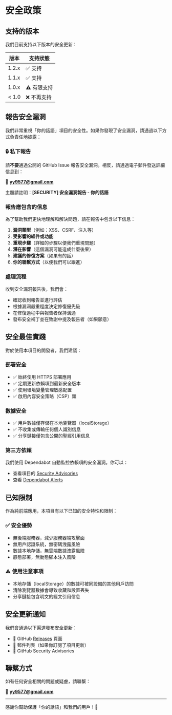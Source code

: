 # 安全政策

## 支持的版本

我們目前支持以下版本的安全更新：

| 版本  | 支持狀態    |
| ----- | ----------- |
| 1.2.x | ✅ 支持     |
| 1.1.x | ✅ 支持     |
| 1.0.x | ⚠️ 有限支持 |
| < 1.0 | ❌ 不再支持 |

## 報告安全漏洞

我們非常重視「你的話語」項目的安全性。如果你發現了安全漏洞，請通過以下方式負責任地披露：

### 🔒 私下報告

請**不要**通過公開的 GitHub Issue 報告安全漏洞。相反，請通過電子郵件發送詳細信息到：

📧 **[yy9577@gmail.com](mailto:yy9577@gmail.com)**

主題請註明：**[SECURITY] 安全漏洞報告 - 你的話語**

### 報告應包含的信息

為了幫助我們更快地理解和解決問題，請在報告中包含以下信息：

1. **漏洞類型**（例如：XSS、CSRF、注入等）
2. **受影響的組件或功能**
3. **重現步驟**（詳細的步驟以便我們重現問題）
4. **潛在影響**（這個漏洞可能造成什麼後果）
5. **建議的修復方案**（如果有的話）
6. **你的聯繫方式**（以便我們可以跟進）

### 處理流程

收到安全漏洞報告後，我們會：

-   確認收到報告並進行評估
-   根據漏洞嚴重程度決定修復優先級
-   在修復過程中與報告者保持溝通
-   發布安全補丁並在致謝中提及報告者（如果願意）

## 安全最佳實踐

對於使用本項目的開發者，我們建議：

### 部署安全

-   ✅ 始終使用 HTTPS 部署應用
-   ✅ 定期更新依賴項到最新安全版本
-   ✅ 使用環境變量管理敏感配置
-   ✅ 啟用內容安全策略（CSP）頭

### 數據安全

-   ✅ 用戶數據僅存儲在本地瀏覽器（localStorage）
-   ✅ 不收集或傳輸任何個人識別信息
-   ✅ 分享鏈接僅包含公開的聖經引用信息

### 第三方依賴

我們使用 Dependabot 自動監控依賴項的安全漏洞。你可以：

-   查看項目的 [Security Advisories](https://github.com/andrewyang07/your-words-website/security/advisories)
-   查看 [Dependabot Alerts](https://github.com/andrewyang07/your-words-website/security/dependabot)

## 已知限制

作為純前端應用，本項目有以下已知的安全特性和限制：

### ✅ 安全優勢

-   無後端服務器，減少服務器端攻擊面
-   無用戶認證系統，無密碼洩露風險
-   數據本地存儲，無雲端數據洩露風險
-   靜態部署，無動態腳本注入風險

### ⚠️ 使用注意事項

-   本地存儲（localStorage）的數據可被同設備的其他用戶訪問
-   清除瀏覽器數據會導致收藏和設置丟失
-   分享鏈接包含明文的經文引用信息

## 安全更新通知

我們會通過以下渠道發布安全更新：

-   📢 GitHub [Releases](https://github.com/andrewyang07/your-words-website/releases) 頁面
-   📧 郵件列表（如果你訂閱了項目更新）
-   🐛 GitHub Security Advisories

## 聯繫方式

如有任何安全相關的問題或疑慮，請聯繫：

📧 **[yy9577@gmail.com](mailto:yy9577@gmail.com)**

---

感謝你幫助保護「你的話語」和我們的用戶！🙏
